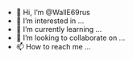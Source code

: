 - 👋 Hi, I’m @WallE69rus
- 👀 I’m interested in ...
- 🌱 I’m currently learning ...
- 💞️ I’m looking to collaborate on ...
- 📫 How to reach me ...

<!---
WallE69rus/WallE69rus is a ✨ special ✨ repository because its `README.md` (this file) appears on your GitHub profile.
You can click the Preview link to take a look at your changes.
--->

